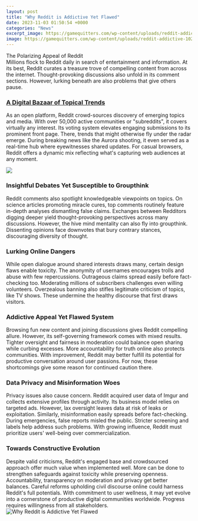 ```yaml
---
layout: post
title: "Why Reddit is Addictive Yet Flawed"
date: 2023-11-03 01:50:54 +0000
categories: "News"
excerpt_image: https://gamequitters.com/wp-content/uploads/reddit-addictive-1024x681.png
image: https://gamequitters.com/wp-content/uploads/reddit-addictive-1024x681.png
---
```


The Polarizing Appeal of Reddit  
Millions flock to Reddit daily in search of entertainment and information. At its best, Reddit curates a treasure trove of compelling content from across the internet. Thought-provoking discussions also unfold in its comment sections. However, lurking beneath are also problems that give others pause.
### [A Digital Bazaar of Topical Trends](https://store.fi.io.vn/collection/abernethy)
As an open platform, Reddit crowd-sources discovery of emerging topics and media. With over 50,000 active communities or "subreddits", it covers virtually any interest. Its voting system elevates engaging submissions to its prominent front page. There, trends that might otherwise fly under the radar emerge. During breaking news like the Aurora shooting, it even served as a real-time hub where eyewitnesses shared updates. For casual browsers, Reddit offers a dynamic mix reflecting what's capturing web audiences at any moment.

![](https://gamequitters.com/wp-content/uploads/signs-of-reddit-addiction-1024x681.png)
### **Insightful Debates Yet Susceptible to Groupthink**  
Reddit comments also spotlight knowledgeable viewpoints on topics. On science articles promoting miracle cures, top comments routinely feature in-depth analyses dismantling false claims. Exchanges between Redditors digging deeper yield thought-provoking perspectives across many discussions. However, the hive mind mentality can also fly into groupthink. Dissenting opinions face downvotes that bury contrary stances, discouraging diversity of thought.
### Lurking Online Dangers  
While open dialogue around shared interests draws many, certain design flaws enable toxicity. The anonymity of usernames encourages trolls and abuse with few repercussions. Outrageous claims spread easily before fact-checking too. Moderating millions of subscribers challenges even willing volunteers. Overzealous banning also stifles legitimate criticism of topics, like TV shows. These undermine the healthy discourse that first draws visitors.
### **Addictive Appeal Yet Flawed System**
Browsing fun new content and joining discussions gives Reddit compelling allure. However, its self-governing framework comes with mixed results. Tighter oversight and fairness in moderation could balance open sharing while curbing excesses. More accountability for truth online also protects communities. With improvement, Reddit may better fulfill its potential for productive conversation around user passions. For now, these shortcomings give some reason for continued caution there.
### Data Privacy and Misinformation Woes  
Privacy issues also cause concern. Reddit acquired user data of Imgur and collects extensive profiles through activity. Its business model relies on targeted ads. However, lax oversight leaves data at risk of leaks or exploitation. Similarly, misinformation easily spreads before fact-checking. During emergencies, false reports misled the public. Stricter screening and labels help address such problems. With growing influence, Reddit must prioritize users' well-being over commercialization.
### Towards Constructive Evolution
Despite valid criticisms, Reddit's engaged base and crowdsourced approach offer much value when implemented well. More can be done to strengthen safeguards against toxicity while preserving openness. Accountability, transparency on moderation and privacy get better balances. Careful reforms upholding civil discourse online could harness Reddit's full potentials. With commitment to user wellness, it may yet evolve into a cornerstone of productive digital communities worldwide. Progress requires willingness from all stakeholders.
![Why Reddit is Addictive Yet Flawed](https://gamequitters.com/wp-content/uploads/reddit-addictive-1024x681.png)